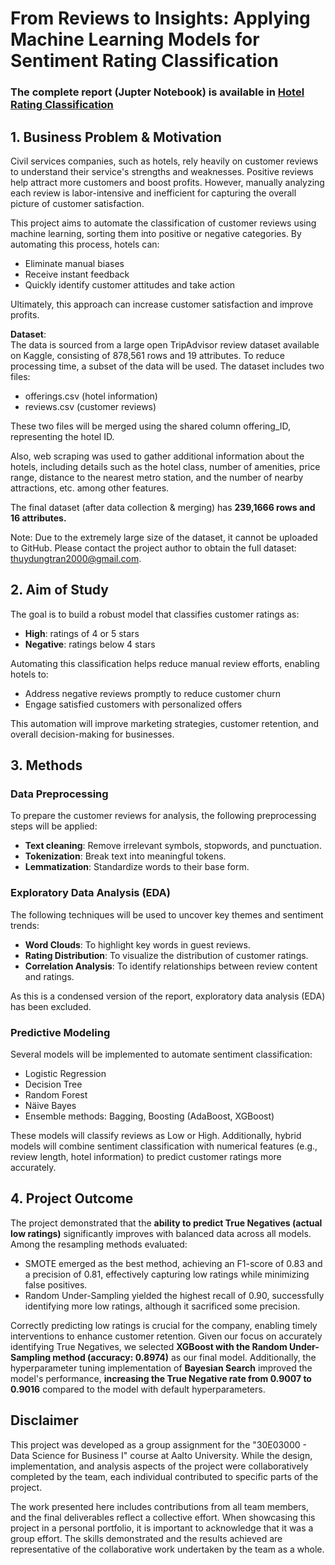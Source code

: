 # From Reviews to Insights: Applying Machine Learning Models for Sentiment Rating Classification

### The complete report (Jupter Notebook) is available in [Hotel Rating Classification](https://github.com/DungTran-FI/From-Reviews-to-Insights-Applying-Machine-Learning-Models-for-Hotel-Sentiment-Rating-Classification/blob/main/DungTran%20-%20Hotel%20Rating%20Classification.ipynb)

## 1. Business Problem & Motivation
Civil services companies, such as hotels, rely heavily on customer reviews to understand their service's strengths and weaknesses. Positive reviews help attract more customers and boost profits. However, manually analyzing each review is labor-intensive and inefficient for capturing the overall picture of customer satisfaction.

This project aims to automate the classification of customer reviews using machine learning, sorting them into positive or negative categories. By automating this process, hotels can:
- Eliminate manual biases
- Receive instant feedback
- Quickly identify customer attitudes and take action

Ultimately, this approach can increase customer satisfaction and improve profits.

**Dataset**:  
The data is sourced from a large open TripAdvisor review dataset available on Kaggle, consisting of 878,561 rows and 19 attributes. To reduce processing time, a subset of the data will be used. The dataset includes two files:

- offerings.csv (hotel information)
- reviews.csv (customer reviews)

These two files will be merged using the shared column offering_ID, representing the hotel ID.

Also, web scraping was used to gather additional information about the hotels, including details such as the hotel class, number of amenities, price range, distance to the nearest metro station, and the number of nearby attractions, etc. among other features.

The final dataset (after data collection & merging) has **239,1666 rows and 16 attributes.**

Note: Due to the extremely large size of the dataset, it cannot be uploaded to GitHub. Please contact the project author to obtain the full dataset: [thuydungtran2000@gmail.com](mailto:thuydungtran2000@gmail.com).


## 2. Aim of Study
The goal is to build a robust model that classifies customer ratings as:
- **High**: ratings of 4 or 5 stars
- **Negative**: ratings below 4 stars

Automating this classification helps reduce manual review efforts, enabling hotels to:
- Address negative reviews promptly to reduce customer churn
- Engage satisfied customers with personalized offers

This automation will improve marketing strategies, customer retention, and overall decision-making for businesses.

## 3. Methods

### Data Preprocessing
To prepare the customer reviews for analysis, the following preprocessing steps will be applied:
- **Text cleaning**: Remove irrelevant symbols, stopwords, and punctuation.
- **Tokenization**: Break text into meaningful tokens.
- **Lemmatization**: Standardize words to their base form.

### Exploratory Data Analysis (EDA)
The following techniques will be used to uncover key themes and sentiment trends:
- **Word Clouds**: To highlight key words in guest reviews.
- **Rating Distribution**: To visualize the distribution of customer ratings.
- **Correlation Analysis**: To identify relationships between review content and ratings.

As this is a condensed version of the report, exploratory data analysis (EDA) has been excluded.

### Predictive Modeling
Several models will be implemented to automate sentiment classification:
- Logistic Regression
- Decision Tree
- Random Forest
- Näive Bayes
- Ensemble methods: Bagging, Boosting (AdaBoost, XGBoost)

These models will classify reviews as Low or High. Additionally, hybrid models will combine sentiment classification with numerical features (e.g., review length, hotel information) to predict customer ratings more accurately.

## 4. Project Outcome
The project demonstrated that the **ability to predict True Negatives (actual low ratings)** significantly improves with balanced data across all models. Among the resampling methods evaluated:

- SMOTE emerged as the best method, achieving an F1-score of 0.83 and a precision of 0.81, effectively capturing low ratings while minimizing false positives.
- Random Under-Sampling yielded the highest recall of 0.90, successfully identifying more low ratings, although it sacrificed some precision.

Correctly predicting low ratings is crucial for the company, enabling timely interventions to enhance customer retention. Given our focus on accurately identifying True Negatives, we selected **XGBoost with the Random Under-Sampling method (accuracy: 0.8974)** as our final model. Additionally, the hyperparameter tuning implementation of **Bayesian Search** improved the model's performance, **increasing the True Negative rate from 0.9007 to 0.9016** compared to the model with default hyperparameters.

## Disclaimer
This project was developed as a group assignment for the "30E03000 - Data Science for Business I" course at Aalto University. While the design, implementation, and analysis aspects of the project were collaboratively completed by the team, each individual contributed to specific parts of the project.

The work presented here includes contributions from all team members, and the final deliverables reflect a collective effort. When showcasing this project in a personal portfolio, it is important to acknowledge that it was a group effort. The skills demonstrated and the results achieved are representative of the collaborative work undertaken by the team as a whole.
